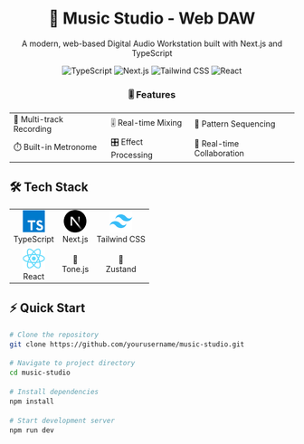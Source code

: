 <div align="center">
  <h1>🎵 Music Studio - Web DAW</h1>
  <p>A modern, web-based Digital Audio Workstation built with Next.js and TypeScript</p>
</div>

<div align="center">
  <!-- Language Badges -->
  <img src="https://img.shields.io/badge/TypeScript-007ACC?style=for-the-badge&logo=typescript&logoColor=white" alt="TypeScript" />
  <img src="https://img.shields.io/badge/Next.js-000000?style=for-the-badge&logo=next.js&logoColor=white" alt="Next.js" />
  <img src="https://img.shields.io/badge/Tailwind_CSS-38B2AC?style=for-the-badge&logo=tailwind-css&logoColor=white" alt="Tailwind CSS" />
  <img src="https://img.shields.io/badge/React-20232A?style=for-the-badge&logo=react&logoColor=61DAFB" alt="React" />
</div>

<div align="center">
  <h3>🎚️ Features</h3>
</div>

<div align="center">
  <table>
    <tr>
      <td>🎵 Multi-track Recording</td>
      <td>🎚️ Real-time Mixing</td>
      <td>🎹 Pattern Sequencing</td>
    </tr>
    <tr>
      <td>⏱️ Built-in Metronome</td>
      <td>🎛️ Effect Processing</td>
      <td>🔄 Real-time Collaboration</td>
    </tr>
  </table>
</div>

<h2>🛠️ Tech Stack</h2>

<table>
  <tr>
    <td align="center"><img src="https://raw.githubusercontent.com/devicons/devicon/master/icons/typescript/typescript-original.svg" width="40" height="40"/><br>TypeScript</td>
    <td align="center"><img src="https://raw.githubusercontent.com/devicons/devicon/master/icons/nextjs/nextjs-original.svg" width="40" height="40"/><br>Next.js</td>
    <td align="center"><img src="https://raw.githubusercontent.com/devicons/devicon/master/icons/tailwindcss/tailwindcss-plain.svg" width="40" height="40"/><br>Tailwind CSS</td>
  </tr>
  <tr>
    <td align="center"><img src="https://raw.githubusercontent.com/devicons/devicon/master/icons/react/react-original.svg" width="40" height="40"/><br>React</td>
    <td align="center">🎵<br>Tone.js</td>
    <td align="center">💾<br>Zustand</td>
  </tr>
</table>

<h2>⚡ Quick Start</h2>

```bash
# Clone the repository
git clone https://github.com/yourusername/music-studio.git

# Navigate to project directory
cd music-studio

# Install dependencies
npm install

# Start development server
npm run dev
